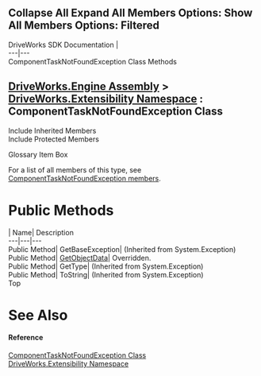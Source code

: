 Collapse All Expand All Members Options: Show All  Members Options: Filtered   
---  
DriveWorks SDK Documentation  |   
---|---  
ComponentTaskNotFoundException Class Methods   
  
[DriveWorks.Engine Assembly](topic2156.md) > [DriveWorks.Extensibility Namespace](topic7150.md) : ComponentTaskNotFoundException Class  
---  
  
Include Inherited Members    
Include Protected Members    


Glossary Item Box

For a list of all members of this type, see [ComponentTaskNotFoundException members](topic7168.md).

# Public Methods

| Name| Description  
---|---|---  
Public Method| GetBaseException|  (Inherited from System.Exception)  
Public Method| [GetObjectData](topic7175.md)| Overridden.   
Public Method| GetType|  (Inherited from System.Exception)  
Public Method| ToString|  (Inherited from System.Exception)  
Top

# See Also

#### Reference

[ComponentTaskNotFoundException Class](topic7167.md)   
[DriveWorks.Extensibility Namespace](topic7150.md)


